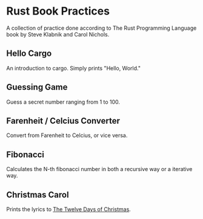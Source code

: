 # Rust Book Practices

A collection of practice done according to The Rust Programming Language book by Steve Klabnik and Carol Nichols.

## Hello Cargo

An introduction to cargo. Simply prints "Hello, World."

## Guessing Game

Guess a secret number ranging from 1 to 100.

## Farenheit / Celcius Converter

Convert from Farenheit to Celcius, or vice versa.

## Fibonacci

Calculates the N-th fibonacci number in both a recursive way or a iterative way.

## Christmas Carol

Prints the lyrics to [The Twelve Days of Christmas](https://genius.com/Christmas-songs-the-twelve-days-of-christmas-lyrics).
